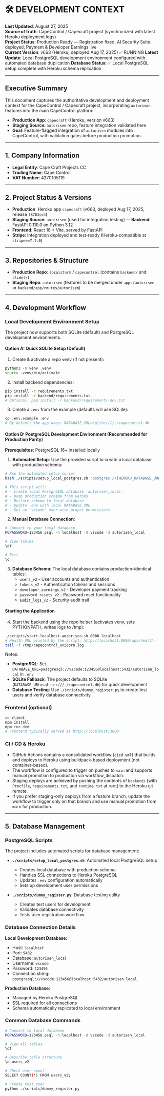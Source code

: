 # 🛠 DEVELOPMENT CONTEXT

**Last Updated**: August 27, 2025  
**Source of truth**: CapeControl / Capecraft project (synchronized with latest Heroku deployment logs)  
**Project Status**: Production Ready — Registration fixed, AI Security Suite deployed, Payment & Developer Earnings live  
**Current Version**: v663 (Heroku, deployed Aug 17, 2025) ✅ RUNNING
**Latest Update**: Local PostgreSQL development environment configured with automated database duplication
**Database Status**: ✅ Local PostgreSQL setup complete with Heroku schema replication

---

## Executive Summary

This document captures the authoritative development and deployment context for the CapeControl / Capecraft project, incorporating `autorisen` features into the main CapeControl platform.

- **Production App**: `capecraft` (Heroku, version v663)
- **Staging Source**: `autorisen` repo, feature integration validated here
- **Goal**: Feature-flagged integration of `autorisen` modules into CapeControl, with validation gates before production promotion.

---

## 1. Company Information

- **Legal Entity**: Cape Craft Projects CC
- **Trading Name**: Cape Control
- **VAT Number**: 4270105119

---

## 2. Project Status & Versions

- **Production**: Heroku app `capecraft` (v663, deployed Aug 17, 2025, release `f8783ce4`)
- **Staging Source**: `autorisen` (used for integration testing)
-- **Backend**: FastAPI 0.110.0 on Python 3.12
- **Frontend**: React 18 + Vite, served by FastAPI
- **Stripe**: integration deployed and test-ready (Heroku-compatible at `stripe==7.7.0`)

---

## 3. Repositories & Structure

- **Production Repo**: `localstorm` / `capecontrol` (contains `backend/` and `client/`)
- **Staging Repo**: `autorisen` (features to be merged under `apps/autorisen` or `backend/app/routes/autorisen`)

---

## 4. Development Workflow

### Local Development Environment Setup

The project now supports both SQLite (default) and PostgreSQL development environments.

#### Option A: Quick SQLite Setup (Default)

1. Create & activate a repo venv (if not present):

```bash
python3 -m venv .venv
source .venv/bin/activate
```

2. Install backend dependencies:

```bash
pip install -r requirements.txt
pip install -r backend/requirements.txt
# Optional: pip install -r backend/requirements-dev.txt
```

3. Create a `.env` from the example (defaults will use SQLite):

```bash
cp .env.example .env
# By default the app uses: DATABASE_URL=sqlite:///./capecontrol.db
```

#### Option B: PostgreSQL Development Environment (Recommended for Production Parity)

**Prerequisites**: PostgreSQL 16+ installed locally

1. **Automated Setup**: Use the provided script to create a local database with production schema:

```bash
# Run the automated setup script
bash ./scripts/setup_local_postgres.sh "postgres://[HEROKU_DATABASE_URL]" autorisen_local vscode

# This script will:
# - Create local PostgreSQL database 'autorisen_local' 
# - Dump production schema from Heroku
# - Restore schema to local database
# - Update .env with local DATABASE_URL
# - Set up 'vscode' user with proper permissions
```

2. **Manual Database Connection**:

```bash
# Connect to your local database
PGPASSWORD=123456 psql -h localhost -U vscode -d autorisen_local

# View tables
\dt

# Exit
\q
```

3. **Database Schema**: The local database contains production-identical tables:
   - `users_v2` - User accounts and authentication
   - `tokens_v2` - Authentication tokens and sessions
   - `developer_earnings_v2` - Developer payment tracking
   - `password_resets_v2` - Password reset functionality  
   - `audit_logs_v2` - Security audit trail

#### Starting the Application

4. Start the backend using the repo helper (activates venv, sets PYTHONPATH, writes logs to /tmp):

```bash
./scripts/start-localhost-autorisen.sh 8000 localhost
# Health URL printed by the script: http://localhost:8000/api/health
tail -f /tmp/capecontrol_uvicorn.log
```

Notes:

- **PostgreSQL**: Set `DATABASE_URL=postgresql://vscode:123456@localhost:5432/autorisen_local` in `.env`
- **SQLite Fallback**: The project defaults to SQLite (`DATABASE_URL=sqlite:///./capecontrol.db`) for quick development
- **Database Testing**: Use `./scripts/dummy_register.py` to create test users and verify database connectivity

### Frontend (optional)

```bash
cd client
npm install
npm run dev
# Frontend typically served at http://localhost:3000
```

### CI / CD & Heroku

- GitHub Actions contains a consolidated workflow (`cicd.yml`) that builds and deploys to Heroku using buildpack-based deployment (not container-based).
- The workflow is configured to trigger on pushes to `main` and supports manual promotion to production via workflow_dispatch.
- Staging deploys are achieved by pushing the contents of `backend/` (with `Procfile`, `requirements.txt`, and `runtime.txt` at root) to the Heroku git remote.
- If you prefer staging-only deploys from a feature branch, update the workflow to trigger only on that branch and use manual promotion from `main` for production.

---

## 5. Database Management

### PostgreSQL Scripts

The project includes automated scripts for database management:

- **`./scripts/setup_local_postgres.sh`**: Automated local PostgreSQL setup
  - Creates local database with production schema
  - Handles SSL connections to Heroku PostgreSQL
  - Updates `.env` configuration automatically
  - Sets up development user permissions

- **`./scripts/dummy_register.py`**: Database testing utility
  - Creates test users for development
  - Validates database connectivity
  - Tests user registration workflow

### Database Connection Details

**Local Development Database:**
- Host: `localhost` 
- Port: `5432`
- Database: `autorisen_local`
- Username: `vscode`
- Password: `123456`
- Connection string: `postgresql://vscode:123456@localhost:5432/autorisen_local`

**Production Database:**
- Managed by Heroku PostgreSQL
- SSL required for all connections
- Schema automatically replicated to local environment

### Common Database Commands

```bash
# Connect to local database
PGPASSWORD=123456 psql -h localhost -U vscode -d autorisen_local

# View all tables
\dt

# Describe table structure
\d users_v2

# Check user count
SELECT COUNT(*) FROM users_v2;

# Create test user
python ./scripts/dummy_register.py
```
